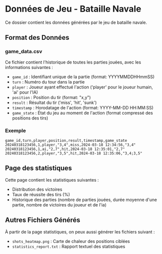 # Données de Jeu - Bataille Navale

Ce dossier contient les données générées par le jeu de bataille navale.

## Format des Données

### game_data.csv

Ce fichier contient l'historique de toutes les parties jouées, avec les informations suivantes :

- `game_id` : Identifiant unique de la partie (format: YYYYMMDDHHmmSS)
- `turn` : Numéro du tour dans la partie
- `player` : Joueur ayant effectué l'action ('player' pour le joueur humain, 'ai' pour l'IA)
- `position` : Position du tir (format: "x,y")
- `result` : Résultat du tir ('miss', 'hit', 'sunk')
- `timestamp` : Horodatage de l'action (format: YYYY-MM-DD HH:MM:SS)
- `game_state` : État du jeu au moment de l'action (format compressé des positions des tirs)

### Exemple

```
game_id,turn,player,position,result,timestamp,game_state
20240318123456,1,player,"3,4",miss,2024-03-18 12:34:56,"3,4"
20240318123456,1,ai,"2,7",hit,2024-03-18 12:35:01,"2,7"
20240318123456,2,player,"3,5",hit,2024-03-18 12:35:06,"3,4;3,5"
```

## Page des statistiques

Cette page contient les statistiques suivantes :

- Distribution des victoires
- Taux de réussite des tirs (%)
- Historique des parties (nombre de parties jouées, durée moyenne d'une partie, nombre de victoires du joueur et de l'ia)

## Autres Fichiers Générés

À partir de la page statistiques, on peux aussi générer les fichiers suivant :

- `shots_heatmap.png` : Carte de chaleur des positions ciblées
- `statistics_report.txt` : Rapport textuel des statistiques
